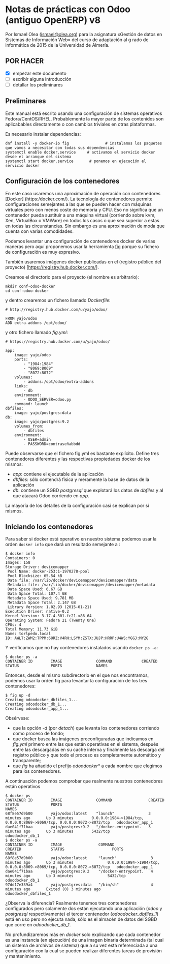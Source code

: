 
# Notas de prácticas con Odoo (antiguo OpenERP) v8

Por Ismael Olea (<ismael@olea.org>) para la asignatura «Gestión de datos en Sistemas de Información Web» del curso de adaptación al g rado de informática de 2015 de la Universidad de Almería.

## POR HACER 
 
 - [x] empezar este documento
 - [ ] escribir alguna introducción
 - [ ] detallar los preliminares
 
## Preliminares

Este manual está escrito usando una configuración de sistemas operativos Fedora/CentOS/RHEL. Probablemente la mayor parte de los contenidos son aplicabables directamente o con cambios triviales en otras plataformas.

Es necesario instalar dependencias:

```
dnf install -y docker-io fig                # instalamos los paquetes que vamos a necesitar con todas sus dependencias
systemctl enable docker.service     # activamos el servicio docker desde el arranque del sistema
systemctl start docker.service       # ponemos en ejecución el servicio docker
```

 
## Configuración de los contenedores

En este caso usaremos una aproximación de operación con contenedores [Docker] (https:/docker.com/). La tecnología de contenedores permite configuraciones semejantes a las que se pueden hacer con máquinas virtuales pero con menos coste de memoria y CPU. Eso no significa que un contenedor pueda sustituir a una máquina virtual (corriendo sobre kvm, Xen, VirtualBox o VMWare) en todos los casos o que sea superior a estas en todas las circunstancias. Sin embargo es una aproximación de moda que cuenta con varias comodidades.

Podemos levantar una configuración de contenedores docker de varias maneras pero aquí proponemos usar la herramienta [fig](http://www.fig.sh/) porque su fichero de configuración es muy expresivo.

También usaremos imágenes docker publicadas en el (registro público del proyecto) [https://registry.hub.docker.com/].

 Creamos el directorio para el proyecto (el nombre es arbitrario):
 
```
mkdir conf-odoo-docker
cd conf-odoo-docker
```
 
y dentro crearemos un fichero llamado *Dockerfile*:
```
# http://registry.hub.docker.com/u/yajo/odoo/
 
FROM yajo/odoo
ADD extra-addons /opt/odoo/
```

y otro fichero llamado *fig.yml*:
```
# https://registry.hub.docker.com/u/yajo/odoo/

app:
    image: yajo/odoo
    ports:
        - "1984:1984"
        - "8069:8069"
        - "8072:8072"
    volumes:
        - addons:/opt/odoo/extra-addons
    links:
        - db
    environment:
        - ODOO_SERVER=odoo.py
    command: launch
dbfiles:
    image: yajo/postgres:data
db:
    image: yajo/postgres:9.2
    volumes_from:
        - dbfiles
    environment:
        - USER=admin
        - PASSWORD=contraseñabbdd

```

Puede observarse que el fichero fig.yml es bastante explícito. Define tres contenedores diferentes y las respectivas propiedades docker de los mismos:

 * *app*: contiene el ejecutable de la aplicación
 * *dbfiles*: sólo contendrá física y meramente la base de datos de la aplicación
 *  *db*: contiene un SGBD *postgresql* que explotará los datos de *dbfiles* y al que atacará Odoo corriendo en *app*.
 
 La mayoría de los detalles de la configuración casi se explican por sí mismos.
 
## Iniciando los contenedores

Para saber si docker está operativo en nuestro sistema podemos usar la orden `docker info` que dará un resultado semejante a :
 
```
$ docker info
Containers: 0
Images: 158
Storage Driver: devicemapper
 Pool Name: docker-253:1-1970278-pool
 Pool Blocksize: 65.54 kB
 Data file: /var/lib/docker/devicemapper/devicemapper/data
 Metadata file: /var/lib/docker/devicemapper/devicemapper/metadata
 Data Space Used: 6.67 GB
 Data Space Total: 107.4 GB
 Metadata Space Used: 9.781 MB
 Metadata Space Total: 2.147 GB
 Library Version: 1.02.93 (2015-01-21)
Execution Driver: native-0.2
Kernel Version: 3.17.4-301.fc21.x86_64
Operating System: Fedora 21 (Twenty One)
CPUs: 4
Total Memory: 11.73 GiB
Name: torlpedo.local
ID: AWLT:ZWM2:TPPM:6ORZ:V4RH:LSYM:ZSTX:JUJP:HRRP:U4WS:YGGJ:MY2G
```
Y verificamos que no hay contenedores instalados usando `docker ps -a`:
```
$ docker ps -a
CONTAINER ID        IMAGE               COMMAND             CREATED             STATUS              PORTS               NAMES

```

Entonces, desde el mismo subdirectorio en el que nos encontramos, podemos usar la orden fig para levantar la configuración de los tres contenedores:
```
$ fig up -d
Creating odoodocker_dbfiles_1...
Creating odoodocker_db_1...
Creating odoodocker_app_1...

```

Obsérvese:

 * que la opción *-d* (por _detach_) que levanta los contenedores corriendo como proceso de fondo;
 * que docker busca las imágenes preconfiguradas que indicamos en *fig.yml* primero entre las que están operativas en el sistema, después entre las descargadas en su caché interna y finalmente las descarga del registro público y que todo el proceso es completamente automático y transparente;
 * que *fig* ha añadido el prefijo _odoodocker_*  a cada nombre que elegimos para los contenedores.
 
 A continuación podemos comprobar que realmente nuestros contenedores están operativos
 
```
$ docker ps
CONTAINER ID        IMAGE               COMMAND                CREATED             STATUS              PORTS                                                                    NAMES
68f8e57d9b00        yajo/odoo:latest    "launch"               3 minutes ago       Up 3 minutes        0.0.0.0:1984->1984/tcp, 0.0.0.0:8069->8069/tcp, 0.0.0.0:8072->8072/tcp   odoodocker_app_1    
dae041f71baa        yajo/postgres:9.2   "/docker-entrypoint.   3 minutes ago       Up 3 minutes        5432/tcp                                                                 odoodocker_db_1     
$ docker ps -a
CONTAINER ID        IMAGE                COMMAND                CREATED             STATUS                     PORTS                                                                    NAMES
68f8e57d9b00        yajo/odoo:latest     "launch"               3 minutes ago       Up 3 minutes               0.0.0.0:1984->1984/tcp, 0.0.0.0:8069->8069/tcp, 0.0.0.0:8072->8072/tcp   odoodocker_app_1       
dae041f71baa        yajo/postgres:9.2    "/docker-entrypoint.   4 minutes ago       Up 3 minutes               5432/tcp                                                                 odoodocker_db_1        
97dd17e339a4        yajo/postgres:data   "/bin/sh"              4 minutes ago       Exited (0) 3 minutes ago                                                                            odoodocker_dbfiles_1   

```

¿Observa la diferencia? Realmente tenemos tres contenedores configurados pero solamente dos están ejecutando una aplicación (*odoo* y *postgresql* respectivamente) el tercer contenedor (*odoodocker_dbfiles_1*) está en uso pero no ejecuta nada, sólo es el almacén de datos del SGBD que corre en *odoodocker_db_1*.

No profundizaremos más en *docker* solo explicando que cada contenedor es una instancia (en ejecución) de una imagen binaria determinada (tal cual un sistema de archivos de sistema) que a su vez está referenciada a una configuración con la cual se pueden realizar diferentes tareas de provisión y mantenimiento.


